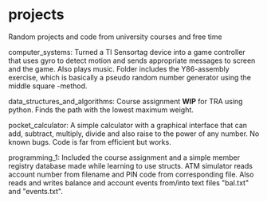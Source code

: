 # projects
Random projects and code from university courses and free time

computer_systems: Turned a TI Sensortag device into a game controller that uses gyro to detect motion and sends appropriate messages to screen and the game. Also plays music.
                  Folder includes the Y86-assembly exercise, which is basically a pseudo random number generator using the middle square -method.
                  
data_structures_and_algorithms: Course assignment **WIP** for TRA using python. Finds the path with the lowest maximum weight.

pocket_calculator: A simple calculator with a graphical interface that can add, subtract, multiply, divide and also raise to the power of any number.
                   No known bugs. Code is far from efficient but works.

programming_1: Included the course assignment and a simple member registry database made while learning to use structs.
                  ATM simulator reads account number from filename and PIN code from corresponding file.
                  Also reads and writes balance and account events from/into text files "bal.txt" and "events.txt".
